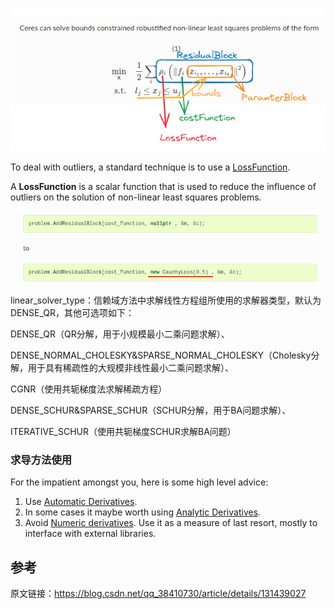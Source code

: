 ![1727080714316](image/ceres_learning/1727080714316.png)

To deal with outliers, a standard technique is to use a [LossFunction](http://www.ceres-solver.org/nnls_modeling.html#_CPPv4N5ceres12LossFunctionE "ceres::LossFunction").

A **LossFunction** is a scalar function that is used to reduce the influence of outliers on the solution of non-linear least squares problems.

![1727084443483](image/ceres_learning/1727084443483.png)

linear_solver_type：信赖域方法中求解线性方程组所使用的求解器类型，默认为DENSE_QR，其他可选项如下：

DENSE_QR（QR分解，用于小规模最小二乘问题求解）、

DENSE_NORMAL_CHOLESKY&SPARSE_NORMAL_CHOLESKY（Cholesky分解，用于具有稀疏性的大规模非线性最小二乘问题求解）、

CGNR（使用共轭梯度法求解稀疏方程）

DENSE_SCHUR&SPARSE_SCHUR（SCHUR分解，用于BA问题求解）、

ITERATIVE_SCHUR（使用共轭梯度SCHUR求解BA问题）


### 求导方法使用

For the impatient amongst you, here is some high level advice:

1. Use [Automatic Derivatives](http://www.ceres-solver.org/automatic_derivatives.html#chapter-automatic-derivatives).
2. In some cases it maybe worth using [Analytic Derivatives](http://www.ceres-solver.org/analytical_derivatives.html#chapter-analytical-derivatives).
3. Avoid [Numeric derivatives](http://www.ceres-solver.org/numerical_derivatives.html#chapter-numerical-derivatives). Use it as a measure of last resort, mostly to interface with external libraries.


## 参考

原文链接：https://blog.csdn.net/qq_38410730/article/details/131439027

